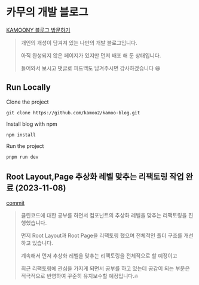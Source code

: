 # 카무의 개발 블로그 
[KAMOONY 블로그 방문하기](https://www.kamoony.com)

> 개인의 개성이 담겨져 있는 나만의 개발 블로그입니다.
>
> 아직 완성되지 않은 페이지가 있지만 먼저 배포 해 둔 상태입니다. 
> 
>들어와서 보시고 댓글로 피드백도 남겨주시면 감사하겠습니다 😆

## Run Locally

Clone the project

`git clone https://github.com/kamoo2/kamoo-blog.git`

Install blog with npm

`npm install`

Run the project

`pnpm run dev`

## Root Layout,Page 추상화 레벨 맞추는 리팩토링 작업 완료 (2023-11-08)

[commit](https://github.com/kamoo2/kamoo-blog/commit/4db6fbb47f00b3fc30e0940470f91ffd4c1f9e85)

> 클린코드에 대한 공부를 하면서 컴포넌트의 추상화 레벨을 맞추는 리팩토링을 진행했습니다.
> 
> 먼저 Root Layout과 Root Page을 리팩토링 했으며 전체적인 폴더 구조를 개선하고 있습니다. 
> 
> 계속해서 먼저 추상화 레벨을 맞추는 리팩토링을 전체적으로 할 예정이고 
> 
> 최근 리팩토링에 관심을 가지게 되면서 공부를 하고 있는데 공감이 되는 부분은 적극적으로 반영하여 꾸준히 유지보수할 예정입니다.🔥
